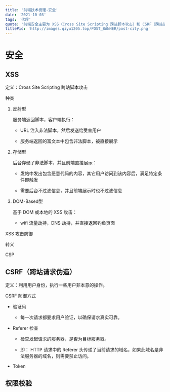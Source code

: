 ```yaml
---
title: '前端技术梳理-安全'
date: '2021-10-03'
tags: '代理'
quote: '前端安全主要为 XSS（Cross Site Scripting 跨站脚本攻击）和 CSRF（跨站请求伪造）...'
titlePic: 'http://images.qiyu1205.top/POST_BANNER/post-city.png'
---
```


# 安全

## XSS

定义：Cross Site Scripting 跨站脚本攻击

种类

1. 反射型
   
   服务端返回脚本，客户端执行：
   
   + URL 注入非法脚本，然后发送给受害用户
   
   + 服务端返回的富文本中包含非法脚本，被直接展示

2. 存储型
   
   后台存储了非法脚本，并且前端直接展示：
   
   + 发帖中发出包含恶意代码的内容，其它用户访问到该内容后，满足特定条件即触发
   
   + 需要后台不过滤信息，并且前端展示时也不过滤信息

3. DOM-Based型
   
   基于 DOM 或本地的 XSS 攻击：
   
   + wifi 流量劫持，DNS 劫持，并直接返回钓鱼页面

XSS 攻击防御

转义

CSP

## CSRF（跨站请求伪造）

定义：利用用户身份，执行一些用户非本意的操作。

CSRF 防御方式

+ 验证码
  
  + 每一次请求都要求用户验证，以确保请求真实可靠。

+ Referer 检查
  
  + 检查发起请求的服务器，是否为目标服务器。
  
  + 即： HTTP 请求中的 Referer 头传递了当前请求的域名，如果此域名是非法服务器的域名，则需要禁止访问。

+ Token

## 权限校验
